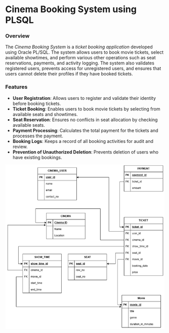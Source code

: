 # Cinema Booking System using PLSQL

### Overview

The *Cinema Booking System* is a *ticket booking application* developed using Oracle PL/SQL. The system allows users to book movie tickets, 
select available showtimes, and perform various other operations such as seat reservations, payments, and activity logging. The system also validates
registered users, prevents access for unregistered users, and ensures that users cannot delete their profiles if they have booked tickets.

### Features

- **User Registration**: Allows users to register and validate their identity before booking tickets.
- **Ticket Booking**: Enables users to book movie tickets by selecting from available seats and showtimes.
- **Seat Reservation**: Ensures no conflicts in seat allocation by checking available seats.
- **Payment Processing**: Calculates the total payment for the tickets and processes the payment.
- **Booking Logs**: Keeps a record of all booking activities for audit and review.
- **Prevention of Unauthorized Deletion**: Prevents deletion of users who have existing bookings.


![ER-diagram](https://github.com/Shashikala-manohari/Cinema-booking-system/blob/793fe5e049ca8f5e674b55e73b5c1dfbe8c33d46/cinema%20booking.png)
